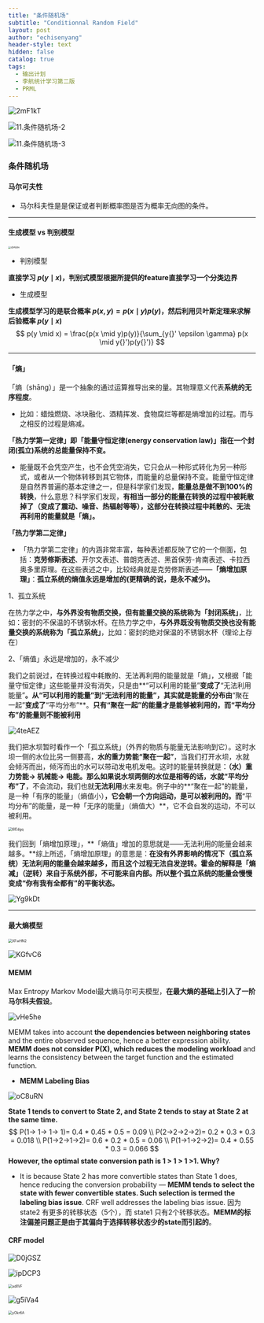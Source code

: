 ```yaml
---
title: "条件随机场"
subtitle: "Conditionnal Random Field"
layout: post
author: "echisenyang"
header-style: text
hidden: false
catalog: true
tags:
  - 输出计划
  - 李航统计学习第二版
  - PRML
---
```




![2mF1kT](https://gitee.com/echisenyang/GiteeForUpicUse/raw/master/uPic/2mF1kT.jpg)

![11.条件随机场-2](https://gitee.com/echisenyang/GiteeForUpicUse/raw/master/uPic/11.条件随机场-2.jpg)

![11.条件随机场-3](https://gitee.com/echisenyang/GiteeForUpicUse/raw/master/uPic/11.条件随机场-3.jpg)




### 条件随机场

#### 马尔可夫性

- 马尔科夫性是是保证或者判断概率图是否为概率无向图的条件。

---

#### 生成模型 vs 判别模型

<img src="https://gitee.com/echisenyang/GiteeForUpicUse/raw/master/uPic/q5AQde.jpg" alt="q5AQde" style="zoom: 33%;" />

- 判别模型

**直接学习 $p(y \mid x)$，判别式模型根据所提供的feature直接学习一个分类边界**

- 生成模型

**生成模型学习的是联合概率 $p(x,y)=p(x \mid y)p(y)$，然后利用贝叶斯定理来求解后验概率 $p(y \mid x)$** 
$$
p(y \mid x) = \frac{p(x \mid y)p(y)}{\sum_{y{}' \epsilon \gamma} p(x \mid y{}')p(y{}')}
$$

---

#### 「熵」

「熵（shāng）」是一个抽象的通过运算推导出来的量。其物理意义代表**系统的无序程度**。

- 比如：蜡烛燃烧、冰块融化、酒精挥发、食物腐烂等都是熵增加的过程。而与之相反的过程是熵减。

**「热力学第一定律」**即**「能量守恒定律(energy conservation law)」指在一个封闭(孤立)系统的总能量保持不变。**

- 能量既不会凭空产生，也不会凭空消失，它只会从一种形式转化为另一种形式，或者从一个物体转移到其它物体，而能量的总量保持不变。能量守恒定律是自然界普遍的基本定律之一，但是科学家们发现，**能量总是做不到100%的转换**，什么意思？科学家们发现，**有相当一部分的能量在转换的过程中被耗散掉了（变成了震动、噪音、热辐射等等），这部分在转换过程中耗散的、无法再利用的能量就是「熵」。**

**「热力学第二定律」**

- 「热力学第二定律」的内涵非常丰富，每种表述都反映了它的一个侧面，包括：**克劳修斯表述**、开尔文表述、普朗克表述、黑首保劳-肯南表述、卡拉西奥多里原理。在这些表述之中，比较经典就是克劳修斯表述——**「熵增加原理」**：**孤立系统的熵值永远是增加的(更精确的说，是永不减少)。**

1、孤立系统

在热力学之中，**与外界没有物质交换，但有能量交换的系统称为「封闭系统」**，比如：密封的不保温的不锈钢水杯。在热力学之中，**与外界既没有物质交换也没有能量交换的系统称为「孤立系统」**，比如：密封的绝对保温的不锈钢水杯（理论上存在）

2、「熵值」永远是增加的，永不减少

我们之前说过，在转换过程中耗散的、无法再利用的能量就是「熵」，又根据「能量守恒定律」这些能量并没有消失，只是由**“可以利用的能量”**变成了**“无法利用能量”**。从“可以利用的能量”到“无法利用的能量”，其实就是能量的分布由**“聚在一起”**变成了**“平均分布”**。**只有“聚在一起”的能量才是能够被利用的，而“平均分布”的能量则不能被利用**

![4teAEZ](https://gitee.com/echisenyang/GiteeForUpicUse/raw/master/uPic/4teAEZ.jpg)

我们把水坝暂时看作一个「孤立系统」（外界的物质与能量无法影响到它）。这时水坝一侧的水位比另一侧要高，**水的重力势能“聚在一起”**，当我们打开水坝，水就会倾泻而出，倾泻而出的水可以带动发电机发电。这时的能量转换就是：**（水）重力势能→ 机械能→ 电能。**那么如果说**水坝两侧的水位是相等的话，水就“平均分布”了**，不会流动，我们也就**无法利用**水来发电。例子中的**“聚在一起”的能量，是一种「有序的能量」（熵值小）**，它会朝一个方向运动，是可以被利用的。而**“平均分布”的能量，是一种「无序的能量」（熵值大）**，它不会自发的运动，不可以被利用。

<img src="https://gitee.com/echisenyang/GiteeForUpicUse/raw/master/uPic/6lEdgq.jpg" alt="6lEdgq" style="zoom:50%;" />

我们回到「熵增加原理」，**「熵值」增加的意思就是——无法利用的能量会越来越多。**综上所述，「熵增加原理」的意思是：**在没有外界影响的情况下（孤立系统）无法利用的能量会越来越多，而且这个过程无法自发逆转。**霍金的解释是**「熵减」（逆转）**来自于系统外部，不可能来自内部。所以整个孤立系统的能量会慢慢变成“你有我有全都有”的**平衡状态。**

![Yg9kDt](https://gitee.com/echisenyang/GiteeForUpicUse/raw/master/uPic/Yg9kDt.jpg)

---

#### 最大熵模型

<img src="https://gitee.com/echisenyang/GiteeForUpicUse/raw/master/uPic/XFwHN2.png" alt="XFwHN2" style="zoom:50%;" />

![KGfvC6](https://gitee.com/echisenyang/GiteeForUpicUse/raw/master/uPic/KGfvC6.png)

#### MEMM

Max Entropy Markov Model最大熵马尔可夫模型，**在最大熵的基础上引入了一阶马尔科夫假设**。

![vHe5he](https://gitee.com/echisenyang/GiteeForUpicUse/raw/master/uPic/vHe5he.jpg)

MEMM takes into account **the dependencies between neighboring states** and the entire observed sequence, hence a better expression ability. **MEMM does not consider P(X), which reduces the modeling workload** and learns the consistency between the target function and the estimated function.

- **MEMM Labeling Bias**

![oC8uRN](https://gitee.com/echisenyang/GiteeForUpicUse/raw/master/uPic/oC8uRN.jpg)

**State 1 tends to convert to State 2, and State 2 tends to stay at State 2 at the same time.**
$$
P(1-> 1-> 1-> 1)= 0.4 * 0.45 * 0.5 = 0.09 \\
P(2->2->2->2)= 0.2 * 0.3 * 0.3 = 0.018 \\
P(1->2->1->2)= 0.6 * 0.2 * 0.5 = 0.06 \\
P(1->1->2->2)= 0.4 * 0.55 * 0.3 = 0.066
$$
**However, the optimal state conversion path is 1 > 1 > 1 >1. Why?**

- It is because State 2 has more convertible states than State 1 does, hence reducing the conversion probability — **MEMM tends to select the state with fewer convertible states. Such selection is termed the labeling bias issue**. CRF well addresses the labeling bias issue. 因为 state2 有更多的转移状态（5个），而 state1 只有2个转移状态。**MEMM的标注偏差问题正是由于其偏向于选择转移状态少的state而引起的**。

#### CRF model

![D0jGSZ](https://gitee.com/echisenyang/GiteeForUpicUse/raw/master/uPic/D0jGSZ.jpg)

![ipDCP3](https://gitee.com/echisenyang/GiteeForUpicUse/raw/master/uPic/ipDCP3.png)

<img src="https://gitee.com/echisenyang/GiteeForUpicUse/raw/master/uPic/adlIVF.png" alt="adlIVF" style="zoom:50%;" />

![g5iVa4](https://gitee.com/echisenyang/GiteeForUpicUse/raw/master/uPic/g5iVa4.png)

<img src="https://gitee.com/echisenyang/GiteeForUpicUse/raw/master/uPic/yOkr6A.png" alt="yOkr6A" style="zoom:50%;" />

